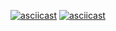 [![asciicast](https://asciinema.org/a/kTGV2br9aldItYib2qR1cT5nL.svg)](https://asciinema.org/a/kTGV2br9aldItYib2qR1cT5nL)
[![asciicast](https://asciinema.org/a/89aJA6lsnX0LDlpH3aiFppuxv.svg)](https://asciinema.org/a/89aJA6lsnX0LDlpH3aiFppuxv)
